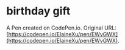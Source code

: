 # birthday gift

A Pen created on CodePen.io. Original URL: [https://codepen.io/ElaineXu/pen/EWvGWX](https://codepen.io/ElaineXu/pen/EWvGWX).

